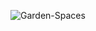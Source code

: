 ![Garden-Spaces](https://github.com/Melyfr/garden-spaces/assets/72978278/f6ebeddb-5ee1-4f22-a2a0-cd2bfc21dfe6)
